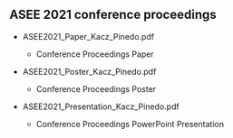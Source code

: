 ## ASEE 2021 conference proceedings

- ASEE2021_Paper_Kacz_Pinedo.pdf

     - Conference Proceedings Paper

- ASEE2021_Poster_Kacz_Pinedo.pdf

     - Conference Proceedings Poster
     
- ASEE2021_Presentation_Kacz_Pinedo.pdf

     - Conference Proceedings PowerPoint Presentation
